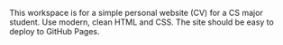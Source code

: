 <!-- Use this file to provide workspace-specific custom instructions to Copilot. For more details, visit https://code.visualstudio.com/docs/copilot/copilot-customization#_use-a-githubcopilotinstructionsmd-file -->

This workspace is for a simple personal website (CV) for a CS major student. Use modern, clean HTML and CSS. The site should be easy to deploy to GitHub Pages.
